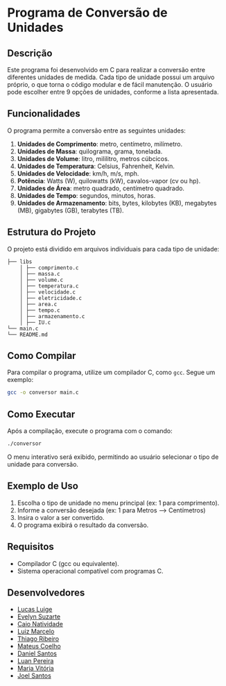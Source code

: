 ﻿# Programa de Conversão de Unidades

## Descrição
Este programa foi desenvolvido em C para realizar a conversão entre diferentes unidades de medida. Cada tipo de unidade possui um arquivo próprio, o que torna o código modular e de fácil manutenção. O usuário pode escolher entre 9 opções de unidades, conforme a lista apresentada.

## Funcionalidades
O programa permite a conversão entre as seguintes unidades:

1. **Unidades de Comprimento**: metro, centímetro, milímetro.
2. **Unidades de Massa**: quilograma, grama, tonelada.
3. **Unidades de Volume**: litro, mililitro, metros cúbcicos.
4. **Unidades de Temperatura**: Celsius, Fahrenheit, Kelvin.
5. **Unidades de Velocidade**: km/h, m/s, mph.
6. **Potência**: Watts (W), quilowatts (kW), cavalos-vapor (cv ou hp).
7. **Unidades de Área**: metro quadrado, centímetro quadrado.
8. **Unidades de Tempo**: segundos, minutos, horas.
9. **Unidades de Armazenamento**: bits, bytes, kilobytes (KB), megabytes (MB), gigabytes (GB), terabytes (TB).

## Estrutura do Projeto
O projeto está dividido em arquivos individuais para cada tipo de unidade:

    ├── libs
        │ ├── comprimento.c
        │ ├── massa.c
        │ ├── volume.c
        │ ├── temperatura.c
        │ ├── velocidade.c
        │ ├── eletricidade.c
        │ ├── area.c
        │ ├── tempo.c
        │ ├── armazenamento.c
        │ ├── IU.c
    └── main.c
    └── README.md

## Como Compilar
Para compilar o programa, utilize um compilador C, como `gcc`. Segue um exemplo:

```bash
gcc -o conversor main.c
```

## Como Executar
Após a compilação, execute o programa com o comando:

```bash
./conversor
```

O menu interativo será exibido, permitindo ao usuário selecionar o tipo de unidade para conversão.

## Exemplo de Uso
1. Escolha o tipo de unidade no menu principal (ex: 1 para comprimento).
2. Informe a conversão desejada (ex: 1 para Metros --> Centímetros)
3. Insira o valor a ser convertido.
4. O programa exibirá o resultado da conversão.

## Requisitos
- Compilador C (gcc ou equivalente).
- Sistema operacional compatível com programas C.

## Desenvolvedores
- [Lucas Luige](https://github.com/lluigecm)
- [Evelyn Suzarte](https://github.com/Evelynsuzarte)
- [Caio Natividade](https://github.com/CaioNatividade)
- [Luiz Marcelo](https://github.com/devluinix)
- [Thiago Ribeiro](https://github.com/devthiagoribeiro)
- [Mateus Coelho](https://github.com/mateuscoelhw)
- [Daniel Santos](https://github.com/DanielSantos08)
- [Luan Pereira](https://github.com/naulcs)
- [Maria Vitória](https://github.com/MaryVickk)
- [Joel Santos](https://github.com/JoelSantos-JS)
